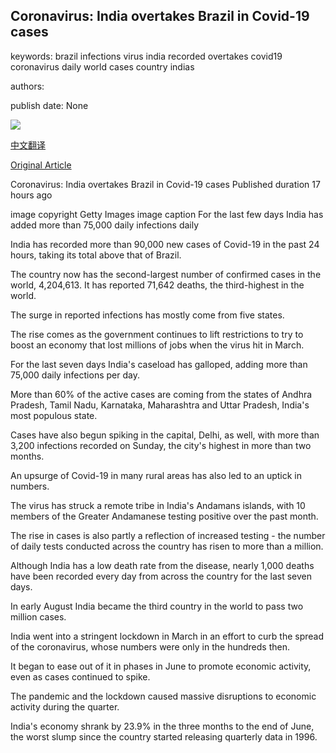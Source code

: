 ## Coronavirus: India overtakes Brazil in Covid-19 cases

keywords: brazil infections virus india recorded overtakes covid19 coronavirus daily world cases country indias

authors: 

publish date: None

![](https://ichef.bbci.co.uk/news/1024/branded_news/D3FA/production/_111766245_gettyimages-1209437905-594x594.jpg)

[中文翻译](Coronavirus%3A%20India%20overtakes%20Brazil%20in%20Covid-19%20cases_zh.md)

[Original Article](https://www.bbc.com/news/world-asia-india-54023509)

Coronavirus: India overtakes Brazil in Covid-19 cases Published duration 17 hours ago

image copyright Getty Images image caption For the last few days India has added more than 75,000 daily infections daily

India has recorded more than 90,000 new cases of Covid-19 in the past 24 hours, taking its total above that of Brazil.

The country now has the second-largest number of confirmed cases in the world, 4,204,613. It has reported 71,642 deaths, the third-highest in the world.

The surge in reported infections has mostly come from five states.

The rise comes as the government continues to lift restrictions to try to boost an economy that lost millions of jobs when the virus hit in March.

For the last seven days India's caseload has galloped, adding more than 75,000 daily infections per day.

More than 60% of the active cases are coming from the states of Andhra Pradesh, Tamil Nadu, Karnataka, Maharashtra and Uttar Pradesh, India's most populous state.

Cases have also begun spiking in the capital, Delhi, as well, with more than 3,200 infections recorded on Sunday, the city's highest in more than two months.

An upsurge of Covid-19 in many rural areas has also led to an uptick in numbers.

The virus has struck a remote tribe in India's Andamans islands, with 10 members of the Greater Andamanese testing positive over the past month.

The rise in cases is also partly a reflection of increased testing - the number of daily tests conducted across the country has risen to more than a million.

Although India has a low death rate from the disease, nearly 1,000 deaths have been recorded every day from across the country for the last seven days.

In early August India became the third country in the world to pass two million cases.

India went into a stringent lockdown in March in an effort to curb the spread of the coronavirus, whose numbers were only in the hundreds then.

It began to ease out of it in phases in June to promote economic activity, even as cases continued to spike.

The pandemic and the lockdown caused massive disruptions to economic activity during the quarter.

India's economy shrank by 23.9% in the three months to the end of June, the worst slump since the country started releasing quarterly data in 1996.